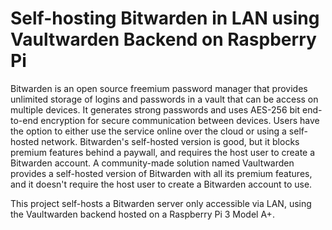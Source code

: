 # Self-hosting Bitwarden in LAN using Vaultwarden Backend on Raspberry Pi
Bitwarden is an open source freemium password manager that provides unlimited storage of logins and passwords in a vault that can be access on multiple devices. It generates strong passwords and uses AES-256 bit end-to-end encryption for secure communication between devices. Users have the option to either use the service online over the cloud or using a self-hosted network. Bitwarden's self-hosted version is good, but it blocks premium features behind a paywall, and requires the host user to create a Bitwarden account. A community-made solution named Vaultwarden provides a self-hosted version of Bitwarden with all its premium features, and it doesn't require the host user to create a Bitwarden account to use.

This project self-hosts a Bitwarden server only accessible via LAN, using the Vaultwarden backend hosted on a Raspberry Pi 3 Model A+.
